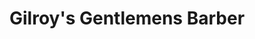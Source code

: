 ---
title: "Gilroy's Gentlemens Barber"
url: /blaydon-on-tyne/gilroys-gentlemens-barber/
shop: hairdresser
---